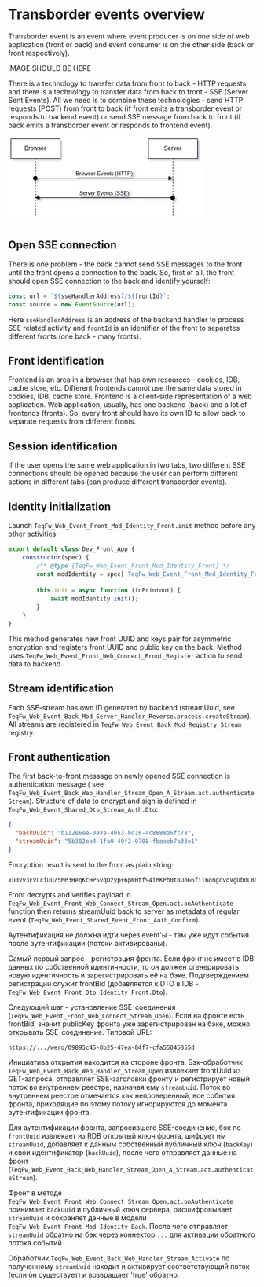 # Transborder events overview

Transborder event is an event where event producer is on one side of web application (front or back) and event consumer
is on the other side (back or front respectively).

IMAGE SHOULD BE HERE

There is a technology to transfer data from front to back - HTTP requests, and there is a technology to transfer data
from back to front - SSE (Server Sent Events). All we need is to combine these technologies - send HTTP requests (POST)
from front to back (if front emits a transborder event or responds to backend event) or send SSE message from back to
front (if back emits a transborder event or responds to frontend event).

![POST and SSE](img/overview_post_sse.webp)

## Open SSE connection

There is one problem - the back cannot send SSE messages to the front until the front opens a connection to the back.
So, first of all, the front should open SSE connection to the back and identify yourself:

```js
const url = `${sseHandlerAddress}/${frontId}`;
const source = new EventSource(url);
```

Here `sseHandlerAddress` is an address of the backend handler to process SSE related activity and `frontId` is an
identifier of the front to separates different fronts (one back - many fronts).

## Front identification

Frontend is an area in a browser that has own resources - cookies, IDB, cache store, etc. Different frontends cannot use
the same data stored in cookies, IDB, cache store. Frontend is a client-side representation of a web application. Web
application, usually, has one backend (back) and a lot of frontends (fronts). So, every front should have its own ID to
allow back to separate requests from different fronts.

## Session identification

If the user opens the same web application in two tabs, two different SSE connections should be opened because the user
can perform different actions in different tabs (can produce different transborder events).

## Identity initialization

Launch `TeqFw_Web_Event_Front_Mod_Identity_Front.init` method before any other activities:

```js
export default class Dev_Front_App {
    constructor(spec) {
        /** @type {TeqFw_Web_Event_Front_Mod_Identity_Front} */
        const modIdentity = spec['TeqFw_Web_Event_Front_Mod_Identity_Front$'];

        this.init = async function (fnPrintout) {
            await modIdentity.init();
        }
    }
}
```

This method generates new front UUID and keys pair for asymmetric encryption and registers front UUID and public key on
the back. Method uses `TeqFw_Web_Event_Front_Web_Connect_Front_Register` action to send data to backend.

## Stream identification

Each SSE-stream has own ID generated by backend (streamUuid,
see `TeqFw_Web_Event_Back_Mod_Server_Handler_Reverse.process.createStream`). All streams are registered
in `TeqFw_Web_Event_Back_Mod_Registry_Stream` registry.

## Front authentication

The first back-to-front message on newly opened SSE connection is authentication message (
see `TeqFw_Web_Event_Back_Web_Handler_Stream_Open_A_Stream.act.authenticateStream`). Structure of data to encrypt
and sign is defined in `TeqFw_Web_Event_Shared_Dto_Stream_Auth.Dto`:

```json
{
  "backUuid": "b112e6ee-093a-4053-bd16-4c8888a5fc78",
  "streamUuid": "5b302ea4-1fa0-49f2-9708-fbeaeb7a33e1"
}
```

Encryption result is sent to the front as plain string:

```text
xu0Vv3FVLciUQ/5MP3HeqKcHPSvqDzyp+6pNHtf94iMKPh0t8UoG6fiT6ongovqVgUbnL8t5FVRTTFVDtCNp6iS2tcY6TJrBZj+xhHwtt/amoQq2q4Jy5MKxmoJqFhtGcgKd6akVk9WrwDcKBScjkJPN10bUFPbGCVj5j3/QIwp0P5VzRJrE3pj1HNDWG4pOPXnFPjdGgDy5
```

Front decrypts and verifies payload in `TeqFw_Web_Event_Front_Web_Connect_Stream_Open.act.onAuthenticate` function then
returns streamUuid back to server as metadata of regular event (`TeqFw_Web_Event_Shared_Event_Front_Auth_Confirm`).

Аутентификация не должна идти через event'ы - там уже идут события после аутентификации (потоки активированы).

Самый первый запрос - регистрация фронта. Если фронт не имеет в IDB данных по собственной идентичности, то он должен
сгенерировать новую идентичность и зарегистрировать её на бэке. Подтверждением регистрации служит frontBid (добавляется
к DTO в IDB - `TeqFw_Web_Event_Front_Dto_Identity_Front.Dto`).

Следующий шаг - установление SSE-соединения (`TeqFw_Web_Event_Front_Web_Connect_Stream_Open`). Если на фронте есть
frontBid, значит publicKey фронта уже зарегистрирован на бэке, можно открывать SSE-соединение. Типовой URL:

```text
https://.../wero/09895c45-8b25-47ea-84f7-cfa55045855d
```

Инициатива открытия находится на стороне фронта. Бэк-обработчик `TeqFw_Web_Event_Back_Web_Handler_Stream_Open`
извлекает frontUuid из GET-запроса, отправляет SSE-заголовки фронту и регистрирует новый поток во внутреннем реестре,
назначая ему `streamUuid`. Поток во внутреннем реестре отмечается как непроверенный, все события фронта, приходящие по
этому потоку игнорируются до момента аутентификации фронта.

Для аутентификации фронта, запросившего SSE-соединение, бэк по `frontUuid` извлекает из RDB открытый ключ
фронта, шифрует им `streamUuid`, добавляет к данным собственный публичный ключ (`backKey`) и свой
идентификатор (`backUuid`), после чего отправляет данные на
фронт (`TeqFw_Web_Event_Back_Web_Handler_Stream_Open_A_Stream.act.authenticateStream`).

Фронт в методе `TeqFw_Web_Event_Front_Web_Connect_Stream_Open.act.onAuthenticate` принимает `backUuid` и публичный ключ
сервера, расшифровывает `streamUuid` и сохраняет данные в модели `TeqFw_Web_Event_Front_Mod_Identity_Back`. После чего
отправляет `streamUuid` обратно на бэк через коннектор `...` для активации обратного потока событий.

Обработчик `TeqFw_Web_Event_Back_Web_Handler_Stream_Activate` по полученному `streamUuid` находит и активирует
соответствующий поток (если он существует) и возвращает 'true' обратно.